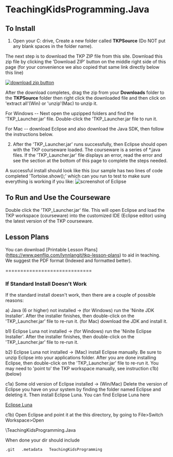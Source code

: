 TeachingKidsProgramming.Java
============================

## To Install ##

1) Open your C: drive, Create a new folder called **TKPSource** (Do NOT put any blank spaces in the folder name).

The next step is to download the TKP ZIP file from this site. Download this zip file by clicking the 'Download ZIP' button on the middle right side of this page (for your convenience we also copied that same link directly below this line)

[![download zip button][2]][1]
 
After the download completes, drag the zip from your **Downloads** folder to the **TKPSource** folder then right click the downloaded file and then click on 'extract all'(Win) or 'unzip'(Mac) to unzip it.  

For Windows -- Next open the upzipped folders and find the 'TKP_Launcher.jar' file.  Double-click the 'TKP_Launcher.jar file to run it.

For Mac -- download Eclipse and also download the Java SDK, then follow the instructions below.

2) After the 'TKP_Launcher.jar' runs successfully, then Eclipse should open with the TKP courseware loaded. The courseware is a series of *.java files.  If the 'TKP_Launcher.jar' file displays an error, read the error and see the section at the bottom of this page to complete the steps needed.

A successful install should look like this (our sample has two lines of code completed 'Tortoise.show();' which can you run to test to make sure everything is working if you like: ![screenshot of Eclipse](http://teachingkidsprogramming.org/blog/wp-content/uploads/2012/04/Screen-shot-TKP-Java1.png)

## To Run and Use the Courseware ##

Double click the 'TKP_Launcher.jar' file.  This will open Eclipse and load the TKP workspace (courseware) into the customized IDE (Eclipse editor) using the latest version of the TKP courseware.

## Lesson Plans ##

You can download [Printable Lesson Plans] (https://www.penflip.com/lynnlangit/tkp-lesson-plans) to aid in teaching. We suggest the PDF format (Indexed and formatted better).

=============================
### If Standard Install Doesn't Work ###

If the standard install doesn't work, then there are a couple of possible reasons: 
   
   a) Java (6 or higher) not installed -> (for Windows) run the 'Ninite JDK Installer'.  After the installer finishes, then double-click on the 'TKP_Launcher.jar' file to re-run it. (for Mac) download the JDK and install it.
   
   b1) Eclipse Luna not installed -> (for Windows) run the 'Ninite Eclipse Installer'. After the installer finishes, then double-click on the 'TKP_Launcher.jar' file to re-run it. 
   
   b2) Eclipse Luna not installed -> (Mac) install Eclipse manually.  Be sure to unzip Eclipse into your applications folder. After you are done installing Eclipse, then double-click on the 'TKP_Launcher.jar' file to re-run it.  You may need to 'point to' the TKP workspace manually, see instruction c1b) (below)

   c1a) Some old version of Eclipse installed -> (Win/Mac) Delete the version of Eclipse you have on your system by finding the folder named Eclipse and deleting it.  Then install Eclipse Luna.  You can find Eclipse Luna here

[Eclipse Luna](https://projects.eclipse.org/releases/luna)  

   c1b) Open Eclipse and point it at the this directory, by going to File>Switch Workspace>Open 

\TeachingKidsProgramming.Java

When done your dir should include

   `.git  
   .metadata  
   TeachingKidsProgramming` 

  [1]: https://github.com/TeachingKidsProgramming/TeachingKidsProgramming.Java/archive/master.zip
  [2]: https://dl.dropboxusercontent.com/u/41301272/downloadZip.png


